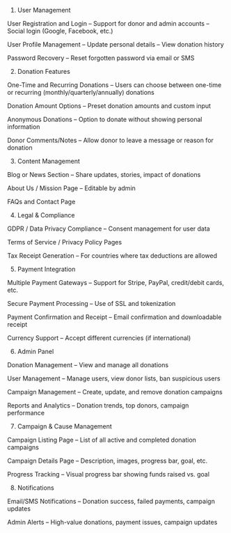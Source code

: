 1. User Management

User Registration and Login
– Support for donor and admin accounts
– Social login (Google, Facebook, etc.)

User Profile Management
– Update personal details
– View donation history

Password Recovery
– Reset forgotten password via email or SMS

2. Donation Features

One-Time and Recurring Donations
– Users can choose between one-time or recurring (monthly/quarterly/annually) donations

Donation Amount Options
– Preset donation amounts and custom input

Anonymous Donations
– Option to donate without showing personal information

Donor Comments/Notes
– Allow donor to leave a message or reason for donation

3. Content Management

Blog or News Section
– Share updates, stories, impact of donations

About Us / Mission Page
– Editable by admin

FAQs and Contact Page

4. Legal & Compliance

GDPR / Data Privacy Compliance
– Consent management for user data

Terms of Service / Privacy Policy Pages

Tax Receipt Generation
– For countries where tax deductions are allowed

5. Payment Integration

Multiple Payment Gateways
– Support for Stripe, PayPal, credit/debit cards, etc.

Secure Payment Processing
– Use of SSL and tokenization

Payment Confirmation and Receipt
– Email confirmation and downloadable receipt

Currency Support
– Accept different currencies (if international)

6. Admin Panel

Donation Management
– View and manage all donations

User Management
– Manage users, view donor lists, ban suspicious users

Campaign Management
– Create, update, and remove donation campaigns

Reports and Analytics
– Donation trends, top donors, campaign performance

7. Campaign & Cause Management

Campaign Listing Page
– List of all active and completed donation campaigns

Campaign Details Page
– Description, images, progress bar, goal, etc.

Progress Tracking
– Visual progress bar showing funds raised vs. goal

8. Notifications

Email/SMS Notifications
– Donation success, failed payments, campaign updates

Admin Alerts
– High-value donations, payment issues, campaign updates
